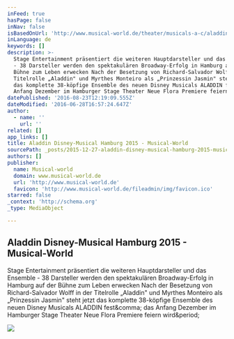 ```yaml
---
inFeed: true
hasPage: false
inNav: false
isBasedOnUrl: 'http://www.musical-world.de/theater/musicals-a-c/aladdin/'
inLanguage: de
keywords: []
description: >-
  Stage Entertainment präsentiert die weiteren Hauptdarsteller und das Ensemble
  - 38 Darsteller werden den spektakulären Broadway-Erfolg in Hamburg auf der
  Bühne zum Leben erwecken Nach der Besetzung von Richard-Salvador Wolff in der
  Titelrolle „Aladdin" und Myrthes Monteiro als „Prinzessin Jasmin" steht jetzt
  das komplette 38-köpfige Ensemble des neuen Disney Musicals ALADDIN fest, das
  Anfang Dezember im Hamburger Stage Theater Neue Flora Premiere feiern wird.
datePublished: '2016-08-23T12:19:09.555Z'
dateModified: '2016-06-28T16:57:24.647Z'
author:
  - name: ''
    url: ''
related: []
app_links: []
title: Aladdin Disney-Musical Hamburg 2015 - Musical-World
sourcePath: _posts/2015-12-27-aladdin-disney-musical-hamburg-2015-musical-world.md
authors: []
publisher:
  name: Musical-world
  domain: www.musical-world.de
  url: 'http://www.musical-world.de'
  favicon: 'http://www.musical-world.de/fileadmin/img/favicon.ico'
starred: false
_context: 'http://schema.org'
_type: MediaObject

---
```

<article style=""><h1>Aladdin Disney-Musical Hamburg 2015 - Musical-World</h1><p>Stage Entertainment präsentiert die weiteren Hauptdarsteller und das Ensemble - 38 Darsteller werden den spektakulären Broadway-Erfolg in Hamburg auf der Bühne zum Leben erwecken Nach der Besetzung von Richard-Salvador Wolff in der Titelrolle „Aladdin" und Myrthes Monteiro als „Prinzessin Jasmin" steht jetzt das komplette 38-köpfige Ensemble des neuen Disney Musicals ALADDIN fest&amp;comma; das Anfang Dezember im Hamburger Stage Theater Neue Flora Premiere feiern wird&amp;period;</p><img src="http://www.musical-world.de/typo3temp/pics/Aladdin_Kopf_HH3_0160b7c5a3.jpg" /></article>